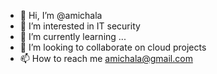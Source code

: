 - 👋 Hi, I’m @amichala
- 👀 I’m interested in IT security
- 🌱 I’m currently learning ...
- 💞️ I’m looking to collaborate on cloud projects
- 📫 How to reach me amichala@gmail.com

<!---
amichala/amichala is a ✨ special ✨ repository because its `README.md` (this file) appears on your GitHub profile.
You can click the Preview link to take a look at your changes.
--->
